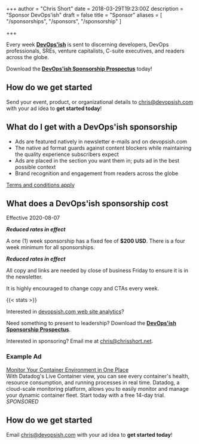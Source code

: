 +++
author = "Chris Short"
date = 2018-03-29T19:23:00Z
description = "Sponsor DevOps'ish"
draft = false
title = "Sponsor"
aliases = [
    "/sponsorships",
    "/sponsors",
    "/sponsorship"
]

+++

Every week [**DevOps'ish**](/) is sent to discerning developers, DevOps professionals, SREs, venture capitalists, C-suite executives, and readers across the globe.

Download the [**DevOps'ish Sponsorship Prospectus**](https://devopsi.sh/prospectus) today!

## How do we get started

Send your event, product, or organizational details to [chris@devopsish.com](mailto:chris@devopsish.com) with your ad idea to **get started today**!

## What do I get with a DevOps'ish sponsorship

* Ads are featured natively in newsletter e-mails and on devopsish.com
* The native ad format guards against content blockers while maintaining the quality experience subscribers expect
* Ads are placed in the section you want them in; puts ad in the best possible context
* Brand recognition and engagement from readers across the globe

[Terms and conditions apply](/terms/)

## What does a DevOps'ish sponsorship cost

Effective 2020-08-07

***Reduced rates in effect***

A one (1) week sponsorship has a fixed fee of **$200 USD**. There is a four week minimum for all sponsorships.

***Reduced rates in effect***

All copy and links are needed by close of business Friday to ensure it is in the newsletter.

It is highly encouraged to change copy and CTAs every week.

{{< stats >}}

Interested in [devopsish.com web site analytics](https://app.usefathom.com/share/acmuyzfw/devopsish.com)?

Need something to present to leadership? Download the [**DevOps'ish Sponsorship Prospectus**](https://devopsi.sh/prospectus).

Interested in sponsoring? Email me at [chris@chrisshort.net](mailto:chris@chrisshort.net).

### Example Ad

[Monitor Your Container Environment in One Place](https://www.datadoghq.com/dg/monitor/containers/?utm_source=Advertisement&utm_medium=Advertisement&utm_campaign=DevOpsish-Newsletter04&utm_content=Containers)  
With Datadog's Live Container view, you can see every container's health, resource consumption, and running processes in real time. Datadog, a cloud-scale monitoring platform, allows you to easily monitor and manage your dynamic container fleet. Start today with a free 14-day trial. *SPONSORED*

## How do we get started

Email [chris@devopsish.com](mailto:chris@devopsish.com) with your ad idea to **get started today**!
